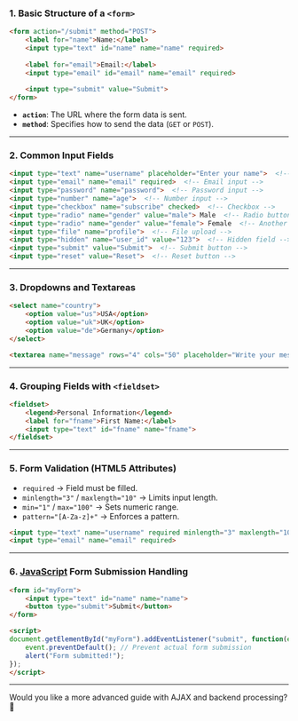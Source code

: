 ### **1. Basic Structure of a `<form>`**

```html
<form action="/submit" method="POST">
    <label for="name">Name:</label>
    <input type="text" id="name" name="name" required>
    
    <label for="email">Email:</label>
    <input type="email" id="email" name="email" required>
    
    <input type="submit" value="Submit">
</form>
```

- **`action`**: The URL where the form data is sent.
- **`method`**: Specifies how to send the data (`GET` or `POST`).

---

### **2. Common Input Fields**

```html
<input type="text" name="username" placeholder="Enter your name">  <!-- Text input -->
<input type="email" name="email" required>  <!-- Email input -->
<input type="password" name="password">  <!-- Password input -->
<input type="number" name="age">  <!-- Number input -->
<input type="checkbox" name="subscribe" checked>  <!-- Checkbox -->
<input type="radio" name="gender" value="male"> Male  <!-- Radio button -->
<input type="radio" name="gender" value="female"> Female  <!-- Another radio -->
<input type="file" name="profile">  <!-- File upload -->
<input type="hidden" name="user_id" value="123">  <!-- Hidden field -->
<input type="submit" value="Submit">  <!-- Submit button -->
<input type="reset" value="Reset">  <!-- Reset button -->
```

---

### **3. Dropdowns and Textareas**

```html
<select name="country">
    <option value="us">USA</option>
    <option value="uk">UK</option>
    <option value="de">Germany</option>
</select>

<textarea name="message" rows="4" cols="50" placeholder="Write your message..."></textarea>
```

---

### **4. Grouping Fields with `<fieldset>`**

```html
<fieldset>
    <legend>Personal Information</legend>
    <label for="fname">First Name:</label>
    <input type="text" id="fname" name="fname">
</fieldset>
```

---

### **5. Form Validation (HTML5 Attributes)**

- `required` → Field must be filled.
- `minlength="3"` / `maxlength="10"` → Limits input length.
- `min="1"` / `max="100"` → Sets numeric range.
- `pattern="[A-Za-z]+"` → Enforces a pattern.

```html
<input type="text" name="username" required minlength="3" maxlength="10">
<input type="email" name="email" required>
```

---

### **6. [JavaScript](contents-javascript.md) Form Submission Handling**

```html
<form id="myForm">
    <input type="text" id="name" name="name">
    <button type="submit">Submit</button>
</form>

<script>
document.getElementById("myForm").addEventListener("submit", function(event) {
    event.preventDefault(); // Prevent actual form submission
    alert("Form submitted!");
});
</script>
```

---

Would you like a more advanced guide with AJAX and backend processing? 🚀
